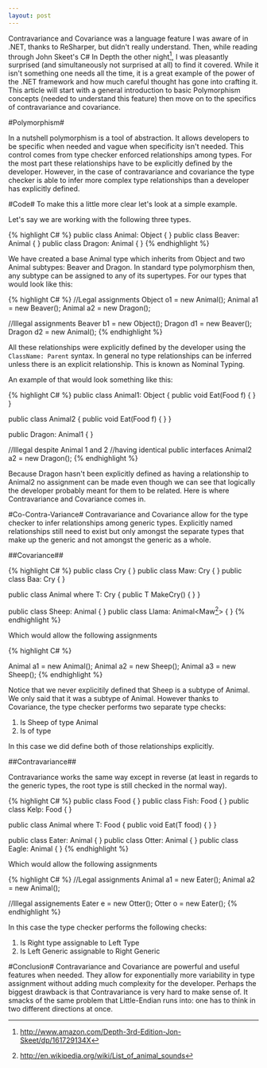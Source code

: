 ```yaml
---
layout: post
---
```

Contravariance and Covariance was a language feature I was aware of in .NET, thanks to ReSharper, but didn't really understand. Then, while reading through John Skeet's C# In Depth the other night[^1], I was pleasantly surprised (and simultaneously not surprised at all) to find it covered. While it isn't something one needs all the time, it is a great example of the power of the .NET framework and how much careful thought has gone into crafting it. This article will start with a general introduction to basic Polymorphism concepts (needed to understand this feature) then move on to the specifics of contravariance and covariance.

#Polymorphism#

In a nutshell polymorphism is a tool of abstraction. It allows developers to be specific when needed and vague when specificity isn't needed. This control comes from type checker enforced relationships among types. For the most part these relationships have to be explicitly defined by the developer. However, in the case of contravariance and covariance the type checker is able to infer more complex type relationships than a developer has explicitly defined.

#Code#
To make this a little more clear let's look at a simple example.

Let's say we are working with the following three types.

{% highlight C# %}
public class Animal: Object { }
public class Beaver: Animal { }
public class Dragon: Animal { }
{% endhighlight %}

We have created a base Animal type which inherits from Object and two Animal subtypes: Beaver and Dragon. In standard type polymorphism then, any subtype can be assigned to any of its supertypes. For our types that would look like this:

{% highlight C# %}
//Legal assignments
Object o1 = new Animal();
Animal a1 = new Beaver();
Animal a2 = new Dragon();

//Illegal assignments
Beaver b1 = new Object();
Dragon d1 = new Beaver();
Dragon d2 = new Animal();
{% endhighlight %}

All these relationships were explicitly defined by the developer using the `ClassName: Parent` syntax. In general no type relationships can be inferred unless there is an explicit relationship. This is known as Nominal Typing.

An example of that would look something like this:

{% highlight C# %}
public class Animal1: Object
{
  public void Eat(Food f) { }
}

public class Animal2 
{ 
  public void Eat(Food f) { }
}

public Dragon: Animal1 { }

//Illegal despite Animal 1 and 2 
//having identical public interfaces
Animal2 a2 = new Dragon();
{% endhighlight %}


Because Dragon hasn't been explicitly defined as having a relationship to Animal2 no assignment can be made even though we can see that logically the developer probably meant for them to be related. Here is where Contravariance and Covariance comes in.

#Co-Contra-Variance#
Contravariance and Covariance allow for the type checker to infer relationships among generic types. Explicitly named relationships still need to exist but only amongst the separate types that make up the generic and not amongst the generic as a whole.

##Covariance##

{% highlight C# %}
public class Cry { }
public class Maw: Cry { }
public class Baa: Cry { }

public class Animal<out T> where T: Cry
{
  public T MakeCry() { }
}

public class Sheep: Animal<Baa> { }
public class Llama: Animal<Maw[^2]> { }
{% endhighlight %}

Which would allow the following assignments

{% highlight C# %}

Animal<Cry> a1 = new Animal<Baa>();
Animal<Cry> a2 = new Sheep();
Animal<Baa> a3 = new Sheep();
{% endhighlight %}

Notice that we never explicitily defined that Sheep is a subtype of Animal<Cry>. We only said that it was a subtype of Animal<Baa>. However thanks to Covariance, the type checker performs two separate type checks:
1. Is Sheep of type Animal
2. Is <Baa> of type <Cry>

In this case we did define both of those relationships explicitly.

##Contravariance##

Contravariance works the same way except in reverse (at least in regards to the generic types, the root type is still checked in the normal way).

{% highlight C# %}
public class Food { }
public class Fish: Food { } 
public class Kelp: Food { }

public class Animal<in T> where T: Food
{
  public void Eat(T food) { }
}

public class Eater: Animal<Food> { }
public class Otter: Animal<Kelp> { }
public class Eagle: Animal<Fish> { }
{% endhighlight %}

Which would allow the following assignments

{% highlight C# %}
//Legal assignments
Animal<Kelp> a1 = new Eater();
Animal<Fish> a2 = new Animal<Food>();

//Illegal assignements
Eater e = new Otter();
Otter o = new Eater();
{% endhighlight %}

In this case the type checker performs the following checks:
1. Is Right type assignable to Left Type
2. Is Left Generic assignable to Right Generic

#Conclusion#
Contravariance and Covariance are powerful and useful features when needed. They allow for exponentially more variability in type assignment without adding much complexity for the developer. Perhaps the biggest drawback is that Contravariance is very hard to make sense of. It smacks of the same problem that Little-Endian runs into: one has to think in two different directions at once.

[^1]:http://www.amazon.com/Depth-3rd-Edition-Jon-Skeet/dp/161729134X 
[^2]:http://en.wikipedia.org/wiki/List_of_animal_sounds
[^3]:http://en.wikipedia.org/wiki/Covariance_and_contravariance_(computer_science)
[^4]:http://blogs.msdn.com/b/csharpfaq/archive/2010/02/16/covariance-and-contravariance-faq.aspx
